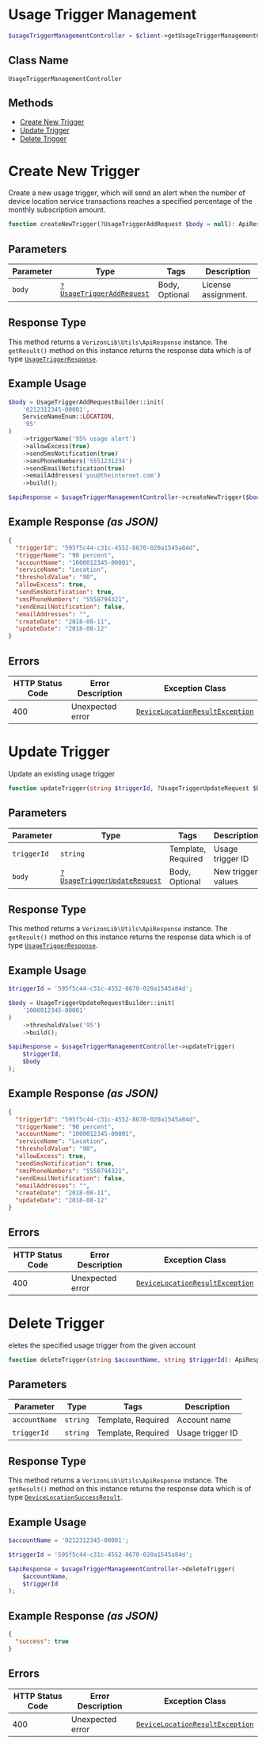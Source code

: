 # Usage Trigger Management

```php
$usageTriggerManagementController = $client->getUsageTriggerManagementController();
```

## Class Name

`UsageTriggerManagementController`

## Methods

* [Create New Trigger](../../doc/controllers/usage-trigger-management.md#create-new-trigger)
* [Update Trigger](../../doc/controllers/usage-trigger-management.md#update-trigger)
* [Delete Trigger](../../doc/controllers/usage-trigger-management.md#delete-trigger)


# Create New Trigger

Create a new usage trigger, which will send an alert when the number of device location service transactions reaches a specified percentage of the monthly subscription amount.

```php
function createNewTrigger(?UsageTriggerAddRequest $body = null): ApiResponse
```

## Parameters

| Parameter | Type | Tags | Description |
|  --- | --- | --- | --- |
| `body` | [`?UsageTriggerAddRequest`](../../doc/models/usage-trigger-add-request.md) | Body, Optional | License assignment. |

## Response Type

This method returns a `VerizonLib\Utils\ApiResponse` instance. The `getResult()` method on this instance returns the response data which is of type [`UsageTriggerResponse`](../../doc/models/usage-trigger-response.md).

## Example Usage

```php
$body = UsageTriggerAddRequestBuilder::init(
    '0212312345-00001',
    ServiceNameEnum::LOCATION,
    '95'
)
    ->triggerName('95% usage alert')
    ->allowExcess(true)
    ->sendSmsNotification(true)
    ->smsPhoneNumbers('5551231234')
    ->sendEmailNotification(true)
    ->emailAddresses('you@theinternet.com')
    ->build();

$apiResponse = $usageTriggerManagementController->createNewTrigger($body);
```

## Example Response *(as JSON)*

```json
{
  "triggerId": "595f5c44-c31c-4552-8670-020a1545a84d",
  "triggerName": "90 percent",
  "accountName": "1000012345-00001",
  "serviceName": "Location",
  "thresholdValue": "90",
  "allowExcess": true,
  "sendSmsNotification": true,
  "smsPhoneNumbers": "5558794321",
  "sendEmailNotification": false,
  "emailAddresses": "",
  "createDate": "2018-08-11",
  "updateDate": "2018-08-12"
}
```

## Errors

| HTTP Status Code | Error Description | Exception Class |
|  --- | --- | --- |
| 400 | Unexpected error | [`DeviceLocationResultException`](../../doc/models/device-location-result-exception.md) |


# Update Trigger

Update an existing usage trigger

```php
function updateTrigger(string $triggerId, ?UsageTriggerUpdateRequest $body = null): ApiResponse
```

## Parameters

| Parameter | Type | Tags | Description |
|  --- | --- | --- | --- |
| `triggerId` | `string` | Template, Required | Usage trigger ID |
| `body` | [`?UsageTriggerUpdateRequest`](../../doc/models/usage-trigger-update-request.md) | Body, Optional | New trigger values |

## Response Type

This method returns a `VerizonLib\Utils\ApiResponse` instance. The `getResult()` method on this instance returns the response data which is of type [`UsageTriggerResponse`](../../doc/models/usage-trigger-response.md).

## Example Usage

```php
$triggerId = '595f5c44-c31c-4552-8670-020a1545a84d';

$body = UsageTriggerUpdateRequestBuilder::init(
    '1000012345-00001'
)
    ->thresholdValue('95')
    ->build();

$apiResponse = $usageTriggerManagementController->updateTrigger(
    $triggerId,
    $body
);
```

## Example Response *(as JSON)*

```json
{
  "triggerId": "595f5c44-c31c-4552-8670-020a1545a84d",
  "triggerName": "90 percent",
  "accountName": "1000012345-00001",
  "serviceName": "Location",
  "thresholdValue": "90",
  "allowExcess": true,
  "sendSmsNotification": true,
  "smsPhoneNumbers": "5558794321",
  "sendEmailNotification": false,
  "emailAddresses": "",
  "createDate": "2018-08-11",
  "updateDate": "2018-08-12"
}
```

## Errors

| HTTP Status Code | Error Description | Exception Class |
|  --- | --- | --- |
| 400 | Unexpected error | [`DeviceLocationResultException`](../../doc/models/device-location-result-exception.md) |


# Delete Trigger

eletes the specified usage trigger from the given account

```php
function deleteTrigger(string $accountName, string $triggerId): ApiResponse
```

## Parameters

| Parameter | Type | Tags | Description |
|  --- | --- | --- | --- |
| `accountName` | `string` | Template, Required | Account name |
| `triggerId` | `string` | Template, Required | Usage trigger ID |

## Response Type

This method returns a `VerizonLib\Utils\ApiResponse` instance. The `getResult()` method on this instance returns the response data which is of type [`DeviceLocationSuccessResult`](../../doc/models/device-location-success-result.md).

## Example Usage

```php
$accountName = '0212312345-00001';

$triggerId = '595f5c44-c31c-4552-8670-020a1545a84d';

$apiResponse = $usageTriggerManagementController->deleteTrigger(
    $accountName,
    $triggerId
);
```

## Example Response *(as JSON)*

```json
{
  "success": true
}
```

## Errors

| HTTP Status Code | Error Description | Exception Class |
|  --- | --- | --- |
| 400 | Unexpected error | [`DeviceLocationResultException`](../../doc/models/device-location-result-exception.md) |

